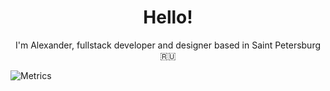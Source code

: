 <h1 align="center">Hello!</h1>

<p align="center">I'm Alexander, fullstack developer and designer based in Saint Petersburg 🇷🇺</p>

![Metrics](https://metrics.lecoq.io/sashafromlibertalia?template=classic&base.community=0&repositories=1&isocalendar=1&languages=1&achievements=1&repositories=100&repositories.batch=100&repositories.forks=false&repositories.affiliations=owner&isocalendar.duration=half-year&languages.ignored=css%2C%20html%2Cscss%2Ccmake%2Cc%2Cc%2B%2B%2Ccplusplus&languages.limit=5&languages.threshold=0%25&languages.colors=github&languages.sections=most-used&languages.indepth=false&languages.analysis.timeout=15&languages.categories=markup%2C%20programming&languages.recent.categories=markup%2C%20programming&languages.recent.load=300&languages.recent.days=14&achievements.threshold=C&achievements.secrets=true&achievements.display=compact&achievements.limit=0&repositories.featured=sashafromlibertalia%2FCV&config.timezone=Europe%2FMoscow&config.display=large)
